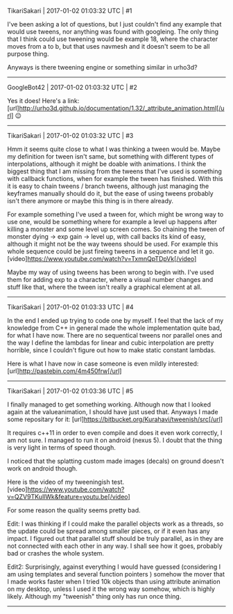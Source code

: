 TikariSakari | 2017-01-02 01:03:32 UTC | #1

I've been asking a lot of questions, but I just couldn't find any example that would use tweens, nor anything was found with googleing. The only thing that I think could use tweening would be example 18, where the character moves from a to b, but that uses navmesh and it doesn't seem to be all purpose thing.

Anyways is there tweening engine or something similar in urho3d?

-------------------------

GoogleBot42 | 2017-01-02 01:03:32 UTC | #2

Yes it does!  Here's a link: [url]http://urho3d.github.io/documentation/1.32/_attribute_animation.html[/url]  :wink:

-------------------------

TikariSakari | 2017-01-02 01:03:32 UTC | #3

Hmm it seems quite close to what I was thinking a tween would be. Maybe my definition for tween isn't same, but something with different types of interpolations, although it might be doable with animations. I think the biggest thing that I am missing from the tweens that I've used is something with callback functions, when for example the tween has finished. With this it is easy to chain tweens / branch tweens, although just managing the keyframes manually should do it, but the ease of using tweens probably isn't there anymore or maybe this thing is in there already.

For example something I've used a tween for, which might be wrong way to use one, would be something where for example a level up happens after killing a monster and some level up screen comes. So chaining the tween of monster dying -> exp gain -> level up, with call backs its kind of easy, although it might not be the way tweens should be used. For example this whole sequence could be just fireing tweens in a sequence and let it go. [video]https://www.youtube.com/watch?v=TxmnQpTDpVk[/video]

Maybe my way of using tweens has been wrong to begin with. I've used them for adding exp to a character, where a visual number changes and stuff like that, where the tween isn't really a graphical element at all.

-------------------------

TikariSakari | 2017-01-02 01:03:33 UTC | #4

In the end I ended up trying to code one by myself. I feel that the lack of my knowledge from C++ in general made the whole implementation quite bad, for what I have now. There are no sequentical tweens nor parallel ones and the way I define the lambdas for linear and cubic interpolation are pretty horrible, since I couldn't figure out how to make static constant lambdas.

Here is what I have now in case someone is even mildly interested:
[url]http://pastebin.com/4m450frw[/url]

-------------------------

TikariSakari | 2017-01-02 01:03:36 UTC | #5

I finally managed to get something working. Although now that I looked again at the valueanimation, I should have just used that. Anyways I made some repositary for it:
[url]https://bitbucket.org/Kurahavi/tweenish/src[/url]

It requires c++11 in order to even compile and does it even work correctly, I am not sure. I managed to run it on android (nexus 5). I doubt that the thing is very light in terms of speed though.

I noticed that the splatting custom made images (decals) on ground doesn't work on android though.

Here is the video of my tweeningish test.
[video]https://www.youtube.com/watch?v=QZV9TKuIlWk&feature=youtu.be[/video]

For some reason the quality seems pretty bad.

Edit: I was thinking if I could make the parallel objects work as a threads, so the update could be spread among smaller pieces, or if it even has any impact. I figured out that parallel stuff should be truly parallel, as in they are not connected with each other in any way. I shall see how it goes, probably bad or crashes the whole system.

Edit2: 
Surprisingly, against everything I would have guessed (considering I am using templates and several function pointers ) somehow the mover that I made works faster when I tried 10k objects than using attribute animation on my desktop, unless I used it the wrong way somehow, which is highly likely. Although my "tweenish" thing only has run once thing.

-------------------------

